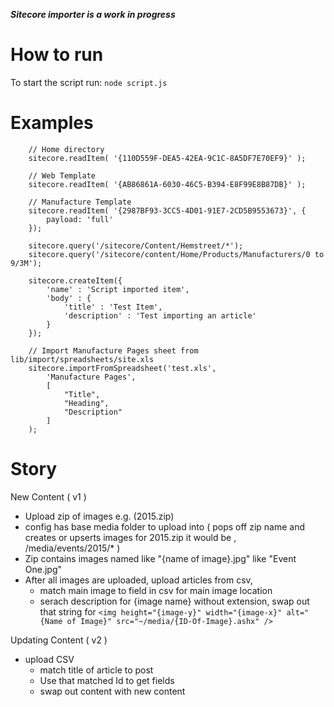 ***Sitecore importer is a work in progress***

How to run
===

To start the script run: `node script.js`

Examples
===
```
    // Home directory
    sitecore.readItem( '{110D559F-DEA5-42EA-9C1C-8A5DF7E70EF9}' );

    // Web Template
    sitecore.readItem( '{AB86861A-6030-46C5-B394-E8F99E8B87DB}' );

    // Manufacture Template
    sitecore.readItem( '{2987BF93-3CC5-4D01-91E7-2CD5B9553673}', {
        payload: 'full'
    });

    sitecore.query('/sitecore/Content/Hemstreet/*');
    sitecore.query('/sitecore/content/Home/Products/Manufacturers/0 to 9/3M');

    sitecore.createItem({
        'name' : 'Script imported item',
        'body' : {
            'title' : 'Test Item',
            'description' : 'Test importing an article'
        }
    });

    // Import Manufacture Pages sheet from lib/import/spreadsheets/site.xls
    sitecore.importFromSpreadsheet('test.xls',
        'Manufacture Pages',
        [
            "Title",
            "Heading",
            "Description"
        ]
    );
```

Story
===

New Content ( v1 )

* Upload zip of images e.g. (2015.zip)
* config has base media folder to upload into ( pops off zip name and creates or upserts images for 2015.zip it would be , /media/events/2015/* )
* Zip contains images named like "{name of image}.jpg" like "Event One.jpg"
* After all images are uploaded, upload articles from csv, 
    * match main image to field in csv for main image location
    * serach description for {image name} without extension, swap out that string for `<img height="{image-y}" width="{image-x}" alt="{Name of Image}" src="~/media/{ID-Of-Image}.ashx" />`
    
Updating Content ( v2 )
* upload CSV
    * match title of article to post
    * Use that matched Id to get fields
    * swap out content with new content